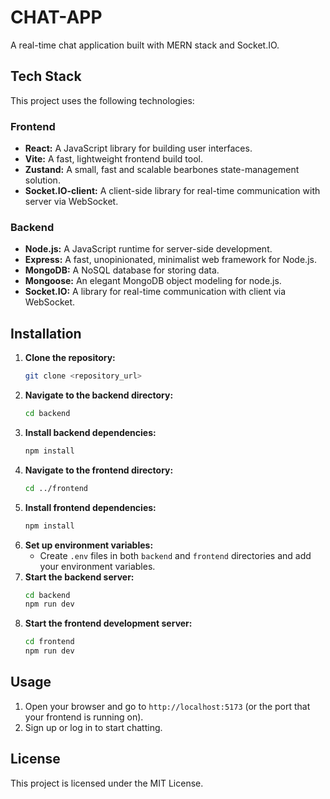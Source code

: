 # CHAT-APP

A real-time chat application built with MERN stack and Socket.IO.

## Tech Stack

This project uses the following technologies:

### Frontend

- **React:** A JavaScript library for building user interfaces.
- **Vite:** A fast, lightweight frontend build tool.
- **Zustand:** A small, fast and scalable bearbones state-management solution.
- **Socket.IO-client:** A client-side library for real-time communication with server via WebSocket.

### Backend

- **Node.js:** A JavaScript runtime for server-side development.
- **Express:** A fast, unopinionated, minimalist web framework for Node.js.
- **MongoDB:** A NoSQL database for storing data.
- **Mongoose:** An elegant MongoDB object modeling for node.js.
- **Socket.IO:** A library for real-time communication with client via WebSocket.

## Installation

1.  **Clone the repository:**
    ```bash
    git clone <repository_url>
    ```
2.  **Navigate to the backend directory:**
    ```bash
    cd backend
    ```
3.  **Install backend dependencies:**
    ```bash
    npm install
    ```
4.  **Navigate to the frontend directory:**
    ```bash
    cd ../frontend
    ```
5.  **Install frontend dependencies:**
    ```bash
    npm install
    ```
6.  **Set up environment variables:**
    - Create `.env` files in both `backend` and `frontend` directories and add your environment variables.
7.  **Start the backend server:**
    ```bash
    cd backend
    npm run dev
    ```
8.  **Start the frontend development server:**
    ```bash
    cd frontend
    npm run dev
    ```

## Usage

1.  Open your browser and go to `http://localhost:5173` (or the port that your frontend is running on).
2.  Sign up or log in to start chatting.

## License

This project is licensed under the MIT License.
